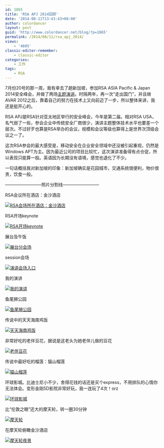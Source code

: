```yaml
---
id: 1865
title: 'RSA APJ 2014回顾'
date: '2014-08-11T13:43:43+08:00'
author: colordancer
layout: post
guid: 'http://www.colordancer.net/blog/?p=1865'
permalink: /2014/08/11/rsa_apj_2014/
views:
    - '4605'
classic-editor-remember:
    - classic-editor
categories:
    - 工作
tags:
    - RSA
---
```


7月份20号的那一周，我有幸去了趟新加坡，参加RSA ASIA Pacific &amp; Japan 2014安全峰会，并做了两场[主题演讲](http://www.rsaconference.com/events/ap14/speakers/rongyu-zhou)。时隔两年，再一次“走出国门”，并且继AVAR 2012之后，靠着自己的努力在技术上又向前迈了一步，所以整体来讲，我还是挺开心的。

RSA APJ是RSA针对亚太地区举行的安全峰会，今年是第二届。相对RSA USA，名气弱了一些，参会企业中传统安全厂商很少，演讲主题整体技术水平也要差一个层次。不过好歹也算是RSA举办的会议，规模和会议等级也算得上是世界次顶级会议之一了。

这次RSA参会的最大感受是，移动安全在企业安全领域中还没被引起重视，仍然是Windows APT为主。因为最近公司的项目比较忙，这次演讲准备得有点仓促，所以表现只能算一般。英语因为长期没有语境，感觉也退化了不少。

一句话概括我对新加坡的印象：新加坡确实是花园城市，交通系统很便利，物价很贵，饮食一般。

————————–照片分割线————————–

RSA会议所在酒店：金沙酒店

[![RSA会场所在酒店：金沙酒店](/images/wp-content/uploads/2014/08/IMG_5016-600x450.jpg)](/images/wp-content/uploads/2014/08/IMG_5016.jpg)

RSA开场keynote

[![RSA开场keynote](/images/wp-content/uploads/2014/08/RSA开场keynote-600x399.jpg)](/images/wp-content/uploads/2014/08/RSA开场keynote.jpg)

展台及午饭

[![展台分会场](/images/wp-content/uploads/2014/08/展台分会场-600x337.jpg)](/images/wp-content/uploads/2014/08/展台分会场.jpg)

session会场

[![演讲会场入口](/images/wp-content/uploads/2014/08/演讲会场入口-337x600.jpg)](/images/wp-content/uploads/2014/08/演讲会场入口.jpg)

我的演讲

[![我的演讲](/images/wp-content/uploads/2014/08/mmexport1406207561907-449x600.jpg)](/images/wp-content/uploads/2014/08/mmexport1406207561907.jpg)

鱼尾狮公园

[![鱼尾狮公园](/images/wp-content/uploads/2014/08/IMG_5041-600x450.jpg)](/images/wp-content/uploads/2014/08/IMG_5041.jpg)

传说中的天天海南鸡饭

[![天天海南鸡饭](/images/wp-content/uploads/2014/08/IMG_4987-600x450.jpg)](/images/wp-content/uploads/2014/08/IMG_4987.jpg)

非常好吃的老伴豆花，据说是这老头为她老伴儿做的豆花

[![老伴豆花](/images/wp-content/uploads/2014/08/IMG_4993-450x600.jpg)](/images/wp-content/uploads/2014/08/IMG_4993.jpg)

传说中最好吃的榴莲：猫山榴莲

[![猫山榴莲](/images/wp-content/uploads/2014/08/IMG_5644-600x450.jpg)](/images/wp-content/uploads/2014/08/IMG_5644.jpg)

环球影城。比迪士尼小不少，舍得花钱的话还是买个express，不用排队的心情你无法体会。变形金刚5D影院非常好玩，我一连玩了4次！orz

[![环球影城](/images/wp-content/uploads/2014/08/IMG_5438-450x600.jpg)](/images/wp-content/uploads/2014/08/IMG_5438.jpg)

比“伦敦之眼”还大的摩天轮，转一圈30分钟

[![摩天轮](/images/wp-content/uploads/2014/08/20140721_1857513-337x600.jpg)](/images/wp-content/uploads/2014/08/20140721_1857513.jpg)

在摩天轮俯瞰金沙酒店

[![摩天轮夜景](/images/wp-content/uploads/2014/08/IMG_5248-600x450.jpg)](/images/wp-content/uploads/2014/08/IMG_5248.jpg)